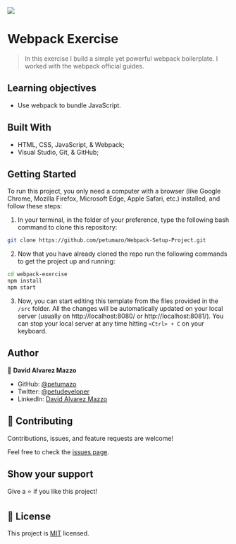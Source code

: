 ![](https://img.shields.io/badge/Microverse-blueviolet)

# Webpack Exercise

> In this exercise I build a simple yet powerful webpack boilerplate. I worked with the webpack official guides.

## Learning objectives

- Use webpack to bundle JavaScript.

## Built With

- HTML, CSS, JavaScript, & Webpack;
- Visual Studio, Git, & GitHub;

## Getting Started

To run this project, you only need a computer with a browser (like Google Chrome, Mozilla Firefox, Microsoft Edge, Apple Safari, etc.) installed, and follow these steps:

1. In your terminal, in the folder of your preference, type the following bash command to clone this repository:

```sh
git clone https://github.com/petumazo/Webpack-Setup-Project.git
```

2. Now that you have already cloned the repo run the following commands to get the project up and running:
```sh
cd webpack-exercise
npm install
npm start
```

3. Now, you can start editing this template from the files provided in the `/src` folder. All the changes will be automatically updated on your local server (usually on http://localhost:8080/ or http://localhost:8081/). You can stop your local server at any time hitting `<Ctrl> + C` on your keyboard.

## Author

👤 **David Alvarez Mazzo**

- GitHub: [@petumazo](https://github.com/petumazo)
- Twitter: [@petudeveloper](https://twitter.com/petudeveloper)
- LinkedIn: [David Alvarez Mazzo](https://www.linkedin.com/in/davidalvarezmazzo/)

## 🤝 Contributing

Contributions, issues, and feature requests are welcome!

Feel free to check the [issues page](https://github.com/petumazo/Webpack-Setup-Project/issues).

## Show your support

Give a ⭐️ if you like this project!

## 📝 License

This project is [MIT](./LICENSE) licensed.
